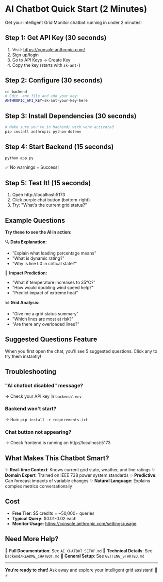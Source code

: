 # AI Chatbot Quick Start (2 Minutes)

Get your intelligent Grid Monitor chatbot running in under 2 minutes!

## Step 1: Get API Key (30 seconds)
1. Visit: https://console.anthropic.com/
2. Sign up/login
3. Go to API Keys → Create Key
4. Copy the key (starts with `sk-ant-`)

## Step 2: Configure (30 seconds)
```bash
cd backend
# Edit .env file and add your key:
ANTHROPIC_API_KEY=sk-ant-your-key-here
```

## Step 3: Install Dependencies (30 seconds)
```bash
# Make sure you're in backend/ with venv activated
pip install anthropic python-dotenv
```

## Step 4: Start Backend (15 seconds)
```bash
python app.py
```
✅ No warnings = Success!

## Step 5: Test It! (15 seconds)
1. Open http://localhost:5173
2. Click purple chat button (bottom-right)
3. Try: "What's the current grid status?"

## Example Questions

**Try these to see the AI in action:**

🔍 **Data Explanation:**
- "Explain what loading percentage means"
- "What is dynamic rating?"
- "Why is line L0 in critical state?"

🔮 **Impact Prediction:**
- "What if temperature increases to 35°C?"
- "How would doubling wind speed help?"
- "Predict impact of extreme heat"

📊 **Grid Analysis:**
- "Give me a grid status summary"
- "Which lines are most at risk?"
- "Are there any overloaded lines?"

## Suggested Questions Feature

When you first open the chat, you'll see 5 suggested questions. Click any to try them instantly!

## Troubleshooting

### "AI chatbot disabled" message?
→ Check your API key in `backend/.env`

### Backend won't start?
→ Run: `pip install -r requirements.txt`

### Chat button not appearing?
→ Check frontend is running on http://localhost:5173

## What Makes This Chatbot Smart?

✨ **Real-time Context**: Knows current grid state, weather, and line ratings
✨ **Domain Expert**: Trained on IEEE 738 power system standards
✨ **Predictive**: Can forecast impacts of variable changes
✨ **Natural Language**: Explains complex metrics conversationally

## Cost

- **Free Tier**: $5 credits = ~50,000+ queries
- **Typical Query**: $0.01-0.02 each
- **Monitor Usage**: https://console.anthropic.com/settings/usage

## Need More Help?

📖 **Full Documentation**: See `AI_CHATBOT_SETUP.md`
🔧 **Technical Details**: See `backend/README_CHATBOT.md`
🚀 **General Setup**: See `GETTING_STARTED.md`

---

**You're ready to chat!** Ask away and explore your intelligent grid assistant! 🤖⚡
